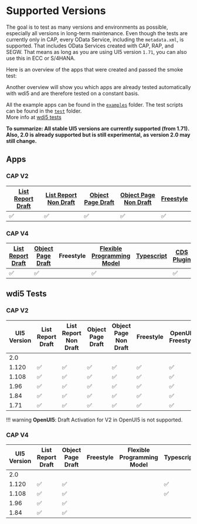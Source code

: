 # Supported Versions

The goal is to test as many versions and environments as possible, especially all versions in long-term maintenance. 
Even though the tests are currently only in CAP, every OData Service, including the `metadata.xml`, is supported. That includes OData Services created with CAP, RAP, and SEGW. That means as long as you are using UI5 version `1.71`, you can also use this in ECC or S/4HANA.

Here is an overview of the apps that were created and passed the smoke test:

Another overview will show you which apps are already tested automatically with wdi5 and are therefore tested on a constant basis.

All the example apps can be found in the [`examples`](https://github.com/spreadsheetimporter/ui5-cc-spreadsheetimporter/tree/main/examples/packages) folder. The test scripts can be found in the [`test`](https://github.com/spreadsheetimporter/ui5-cc-spreadsheetimporter/tree/main/examples/test) folder.  
More info at [wdi5 tests](./Development/wdi5.md)

**To summarize: All stable UI5 versions are currently supported (from 1.71). Also, 2.0 is already supported but is still experimental, as version 2.0 may still change.**

## Apps

### CAP V2

| [List Report Draft](https://github.com/spreadsheetimporter/ui5-cc-spreadsheetimporter/blob/main/examples/packages/ordersv2fe/webapp/ext/controller/ListReportExt.controller.js)  | [List Report Non Draft](https://github.com/spreadsheetimporter/ui5-cc-spreadsheetimporter/blob/main/examples/packages/ordersv2fenondraft/webapp/ext/controller/ListReportExt.controller.js)  | [Object Page Draft](https://github.com/spreadsheetimporter/ui5-cc-spreadsheetimporter/blob/main/examples/packages/ordersv2fe/webapp/ext/controller/ObjectPageExt.controller.js)  | [Object Page Non Draft](https://github.com/spreadsheetimporter/ui5-cc-spreadsheetimporter/blob/main/examples/packages/ordersv2fenondraft/webapp/ext/controller/ObjectPageExt.controller.js)  | [Freestyle](https://github.com/spreadsheetimporter/ui5-cc-spreadsheetimporter/blob/main/examples/packages/ordersv2freestylenondraft/webapp/controller/List.controller.js) |
|---|---|---|---|---|
| :white_check_mark: | :white_check_mark: | :white_check_mark: | :white_check_mark: | :white_check_mark: |

### CAP V4

| [List Report Draft](https://github.com/spreadsheetimporter/ui5-cc-spreadsheetimporter/blob/main/examples/packages/ordersv4fe/webapp/ext/ListReportExtController.js)  | [Object Page Draft](https://github.com/spreadsheetimporter/ui5-cc-spreadsheetimporter/blob/main/examples/packages/ordersv4fe/webapp/ext/ObjectPageExtController.js)  |  Freestyle | [Flexible Programming Model](https://github.com/spreadsheetimporter/ui5-cc-spreadsheetimporter/blob/main/examples/packages/ordersv4fpm/webapp/ext/main/Main.controller.js) | [Typescript](https://github.com/spreadsheetimporter/ui5-cc-spreadsheetimporter/blob/main/examples/packages/ordersv4fets/webapp/ext/ListReportExtController.ts) | [CDS Plugin](https://github.com/spreadsheetimporter/ui5-cc-spreadsheetimporter/blob/main/examples/packages/server/app/ordersv4fecds/webapp/ext/ObjectPageExtController.js) |
|---|---|---|---|---|---|
| :white_check_mark:   | :white_check_mark: |  |  :white_check_mark:  | |  :white_check_mark:  | |  :white_check_mark:  |

## wdi5 Tests

### CAP V2

| UI5 Version  | List Report Draft  | List Report Non Draft  | Object Page Draft  | Object Page Non Draft  | Freestyle | OpenUI5 Freestyle |
|---|---|---|---|---|---|---|
| 2.0  |    |   | |   |   |  |
| 1.120  | :white_check_mark:   |  :white_check_mark: | :white_check_mark: | :white_check_mark:  | :white_check_mark:  | :white_check_mark: |
| 1.108  | :white_check_mark:   |  :white_check_mark: | :white_check_mark: | :white_check_mark:  | :white_check_mark:  | :white_check_mark: |
| 1.96  | :white_check_mark:  |  :white_check_mark: |  :white_check_mark: | :white_check_mark:  |  :white_check_mark: | :white_check_mark: |
|  1.84 |  :white_check_mark: | :white_check_mark:  |  :white_check_mark: | :white_check_mark:  | :white_check_mark:  | :white_check_mark: |
|  1.71 | :white_check_mark:  |  :white_check_mark: |  :white_check_mark: | :white_check_mark: |  :white_check_mark: | :white_check_mark: |

!!! warning 
     **OpenUI5**: Draft Activation for V2 in OpenUI5 is not supported.

### CAP V4

| UI5 Version  | List Report Draft  | Object Page Draft  |  Freestyle | Flexible Programming Model | Typescript | CDS Plugin|
|---|---|---|---|---|---|---|
| 2.0 |    | |  |  |  |  |
| 1.120  |  :white_check_mark:  | :white_check_mark: |  |  |:white_check_mark:  |:white_check_mark:  |
| 1.108  |  :white_check_mark:  | :white_check_mark: |  |  |:white_check_mark:  |:white_check_mark:  |
| 1.96  | :white_check_mark:  | :white_check_mark:  |   |   |   |   |
|  1.84 |  :white_check_mark: | :white_check_mark:  |   |   |   |   |